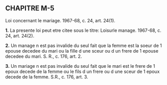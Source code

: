
## CHAPITRE M-5
Loi concernant le mariage. 1967-68, c. 24, art.
24(1).

**1.** La presente loi peut etre citee sous le
titre: Loisurle manage. 1967-68, c. 24, art. 24(2).

**2.** Un manage n est pas invalide du seul
fait que la femme est la soeur de 1 epouse
decedee du mari ou la fille d une sceur ou
d un frere de 1 epouse decedee du mari. S. R.,
c. 176, art. 2.

**3.** Un mariage n est pas invalide du seul
fait que le mari est le frere de 1 epoux decede
de la femme ou le fils d un frere ou d une
sceur de 1 epoux decede de la femme. S.R., c.
176, art. 3.
